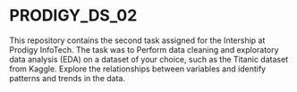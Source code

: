 # PRODIGY_DS_02
This repository contains the second task assigned for the Intership at Prodigy InfoTech. The task was to Perform data cleaning and exploratory data analysis (EDA) on a dataset of your choice, such as the Titanic dataset from Kaggle. Explore the relationships between variables and identify patterns and trends in the data.
